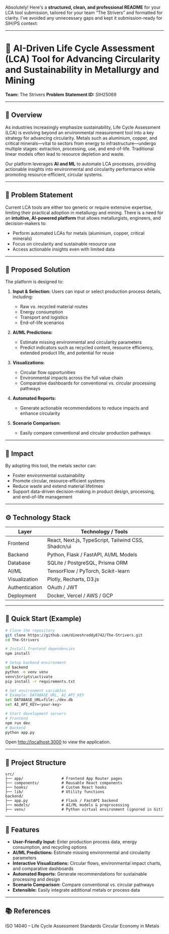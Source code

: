Absolutely! Here's a **structured, clean, and professional README** for your LCA tool submission, tailored for your team “The Strivers” and formatted for clarity. I’ve avoided any unnecessary gaps and kept it submission-ready for SIH/PS context:

---

# 🌿 AI-Driven Life Cycle Assessment (LCA) Tool for Advancing Circularity and Sustainability in Metallurgy and Mining

**Team:** The Strivers
**Problem Statement ID:** SIH25069

---

## 🔹 Overview

As industries increasingly emphasize sustainability, Life Cycle Assessment (LCA) is evolving beyond an environmental measurement tool into a key strategy for advancing circularity. Metals such as aluminium, copper, and critical minerals—vital to sectors from energy to infrastructure—undergo multiple stages: extraction, processing, use, and end-of-life. Traditional linear models often lead to resource depletion and waste.

Our platform leverages **AI and ML** to automate LCA processes, providing actionable insights into environmental and circularity performance while promoting resource-efficient, circular systems.

---

## 🔹 Problem Statement

Current LCA tools are either too generic or require extensive expertise, limiting their practical adoption in metallurgy and mining. There is a need for an **intuitive, AI-powered platform** that allows metallurgists, engineers, and decision-makers to:

* Perform automated LCAs for metals (aluminium, copper, critical minerals)
* Focus on circularity and sustainable resource use
* Access actionable insights even with limited data

---

## 🔹 Proposed Solution

The platform is designed to:

1. **Input & Selection:**
   Users can input or select production process details, including:

   * Raw vs. recycled material routes
   * Energy consumption
   * Transport and logistics
   * End-of-life scenarios

2. **AI/ML Predictions:**

   * Estimate missing environmental and circularity parameters
   * Predict indicators such as recycled content, resource efficiency, extended product life, and potential for reuse

3. **Visualizations:**

   * Circular flow opportunities
   * Environmental impacts across the full value chain
   * Comparative dashboards for conventional vs. circular processing pathways

4. **Automated Reports:**

   * Generate actionable recommendations to reduce impacts and enhance circularity

5. **Scenario Comparison:**

   * Easily compare conventional and circular production pathways

---

## 🔹 Impact

By adopting this tool, the metals sector can:

* Foster environmental sustainability
* Promote circular, resource-efficient systems
* Reduce waste and extend material lifetimes
* Support data-driven decision-making in product design, processing, and end-of-life management

---

## ⚙️ Technology Stack

| Layer          | Technology / Tools                                  |
| -------------- | --------------------------------------------------- |
| Frontend       | React, Next.js, TypeScript, Tailwind CSS, Shadcn/ui |
| Backend        | Python, Flask / FastAPI, AI/ML Models               |
| Database       | SQLite / PostgreSQL, Prisma ORM                     |
| AI/ML          | TensorFlow / PyTorch, Scikit-learn                  |
| Visualization  | Plotly, Recharts, D3.js                             |
| Authentication | OAuth / JWT                                         |
| Deployment     | Docker, Vercel / AWS / GCP                          |

---

## 🚀 Quick Start (Example)

```bash
# Clone the repository
git clone https://github.com/dineshreddy8742/The-Strivers.git
cd The-Strivers

# Install frontend dependencies
npm install

# Setup backend environment
cd backend
python -m venv venv
venv\Scripts\activate
pip install -r requirements.txt

# Set environment variables
# Example: DATABASE_URL, AI_API_KEY
set DATABASE_URL=file:./dev.db
set AI_API_KEY=<your-key>

# Start development servers
# Frontend
npm run dev
# Backend
python app.py
```

Open [http://localhost:3000](http://localhost:3000) to view the application.

---

## 📁 Project Structure

```
src/
├── app/                 # Frontend App Router pages
├── components/          # Reusable React components
├── hooks/               # Custom React hooks
├── lib/                 # Utility functions
backend/
├── app.py               # Flask / FastAPI backend
├── models/              # AI/ML models & preprocessing
├── venv/                # Python virtual environment (ignored in Git)
```

---

## 🌟 Features

* **User-Friendly Input:** Enter production process data, energy consumption, and recycling options
* **AI/ML Predictions:** Estimate missing environmental and circularity parameters
* **Interactive Visualizations:** Circular flows, environmental impact charts, and comparative dashboards
* **Automated Reports:** Generate recommendations for sustainable processing and design
* **Scenario Comparison:** Compare conventional vs. circular pathways
* **Extensible:** Easily integrate additional metals or process data

---

## 📚 References

ISO 14040 – Life Cycle Assessment Standards
Circular Economy in Metals

